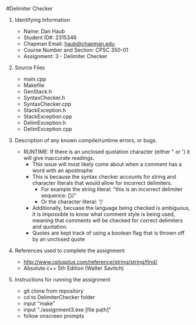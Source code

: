 #Delimiter Checker

1. Identifying Information
    * Name:  Dan Haub
    * Student ID#:  2315346
    * Chapman Email:  haub@chapman.edu
    * Course Number and Section:  CPSC 350-01
    * Assignment:  3 - Delimiter Checker

2. Source Files
    * main.cpp
    * Makefile
    * GenStack.h
    * SyntaxChecker.h
    * SyntaxChecker.cpp
    * StackException.h
    * StackException.cpp
    * DelimException.h
    * DelimException.cpp

3. Description of any known compile/runtime errors, or bugs.
    * RUNTIME: If there is an unclosed quotation character (either " or ') it will give inaccurate readings.
      * This issue will most likely come about when a comment has a word with an apostrophe
      * This is because the syntax checker accounts for string and character literals that would allow for incorrect delimiters.
         * For example the string literal: "this is an incorrect delimiter sequence: [})" 
          * Or the character literal: ')'
      * Additionally, becuase the language being checked is ambiguous, it is impossible to know what comment style is being used, meaning that comments will be checked for correct delimiters and quotation.
      * Quotes are kept track of using a boolean flag that is thrown off by an unclosed quote

4. References used to complete the assignment
    * http://www.cplusplus.com/reference/string/string/find/
    * Absolute c++ 5th Edition (Walter Savitch)

5. Instructions for running the assignment
    * git clone from repository
    * cd to DelimiterChecker folder
    * input "make"
    * input "./assignment3.exe [file path]"
    * follow onscreen prompts
